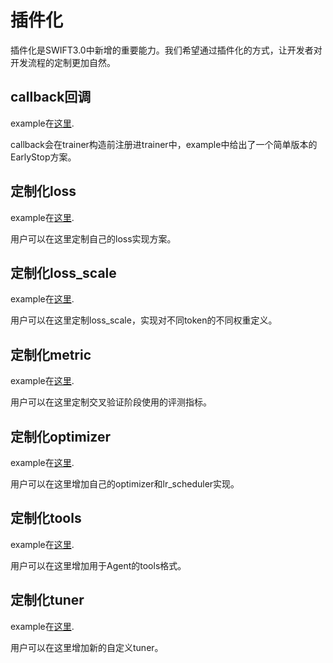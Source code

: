 # 插件化

插件化是SWIFT3.0中新增的重要能力。我们希望通过插件化的方式，让开发者对开发流程的定制更加自然。

## callback回调

example在[这里](https://github.com/modelscope/swift/blob/main/swift/plugin/callback.py).

callback会在trainer构造前注册进trainer中，example中给出了一个简单版本的EarlyStop方案。


## 定制化loss

example在[这里](https://github.com/modelscope/swift/blob/main/swift/plugin/loss.py).

用户可以在这里定制自己的loss实现方案。

## 定制化loss_scale

example在[这里](https://github.com/modelscope/swift/blob/main/swift/plugin/loss_scale.py).

用户可以在这里定制loss_scale，实现对不同token的不同权重定义。

## 定制化metric

example在[这里](https://github.com/modelscope/swift/blob/main/swift/plugin/metric.py).

用户可以在这里定制交叉验证阶段使用的评测指标。

## 定制化optimizer

example在[这里](https://github.com/modelscope/swift/blob/main/swift/plugin/optimizer.py).

用户可以在这里增加自己的optimizer和lr_scheduler实现。

## 定制化tools

example在[这里](https://github.com/modelscope/swift/blob/main/swift/plugin/tools.py).

用户可以在这里增加用于Agent的tools格式。

## 定制化tuner

example在[这里](https://github.com/modelscope/swift/blob/main/swift/plugin/tuner.py).

用户可以在这里增加新的自定义tuner。
